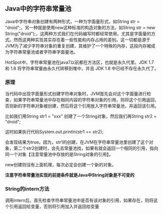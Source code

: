 ## Java中的字符串常量池

Java中字符串对象创建有两种形式，一种为字面量形式，如String str = "droid";，另一种就是使用new这种标准的构造对象的方法，如String str = new String("droid");，这两种方式我们在代码编写时都经常使用，尤其是字面量的方式。然而这两种实现其实存在着一些性能和内存占用的差别。这一切都是源于JVM为了减少字符串对象的重复创建，其维护了一个特殊的内存，这段内存被成为字符串常量池或者字符串字面量池。

HotSpot中，字符串常量池在java7以前都在方法区，也就是永久代里。JDK 1.7 和 1.8 将字符串常量由永久代转移到堆中，并且 JDK 1.8 中已经不存在永久代了。

### 原理
当代码中出现字面量形式创建字符串对象时，JVM首先会对这个字面量进行检查，如果字符串常量池中存在相同内容的字符串对象的引用，则将这个引用返回，否则新的字符串对象被创建，然后将这个引用放入字符串常量池，并返回该引用。

比如我们用String str1 = "xxx" 创建了一个String对象，然后我们再String str2 = "droid";

这时如果执行代码System.out.println(str1 == str2);

会发现结果为true。因为，str1的创建，在JVM在字符串常量池里创建了这个对象，第二个str2创建时，会先去常量池找，如果有就会返回一个相同的引用，指向同一个对象【注意常量池中存放的是String对象的引用】。

new创建则没有上面机理，每次必定会创建一个新的对象。

**注意字符串常量池实现的前提条件就是Java中String对象是不可变的**

### String的intern方法
调用intern后，首先检查字符串常量池中是否有该对象的引用，如果存在，则将这个引用返回给变量，否则将引用加入并返回给变量
